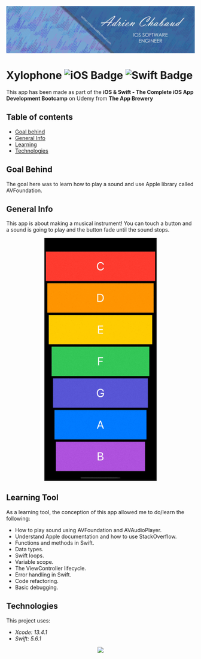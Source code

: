 <!--
  Title: Xylophone
  Description: iOS App of a xylophone, made using SWIFT
  Author: Adrien CHABAUD
 -->
 
 <img src="/images/Adrien_banner_01.png">
 
 
 # Xylophone ![iOS Badge](https://img.shields.io/badge/iOS-000000?style=for-the-badge&logo=ios&logoColor=white) ![Swift Badge](https://img.shields.io/badge/Swift%20Version-5-orange) 

This app has been made as part of the **iOS & Swift - The Complete iOS App Development Bootcamp** on Udemy from **The App Brewery**

## Table of contents
* [Goal behind](#goal-behind)
* [General Info](#general-info)
* [Learning](#learning-tool)
* [Technologies](#technologies)

## Goal Behind

The goal here was to learn how to play a sound and use Apple library called AVFoundation.

## General Info

This app is about making a musical instrument! You can touch a button and a sound is going to play and the button fade until the sound stops.

<p align="center">
  <img src="/images/xylophone.gif" width=300 hspace=20>
</p>


## Learning Tool

As a learning tool, the conception of this app allowed me to do/learn the following:

* How to play sound using AVFoundation and AVAudioPlayer.
* Understand Apple documentation and how to use StackOverflow.
* Functions and methods in Swift. 
* Data types.
* Swift loops.
* Variable scope.
* The ViewController lifecycle.
* Error handling in Swift.
* Code refactoring.
* Basic debugging.

## Technologies

This project uses:
* *Xcode: 13.4.1*
* *Swift: 5.6.1*

<p align="center">
  <img src="Documentation/readme-end-banner.png">
</p>
